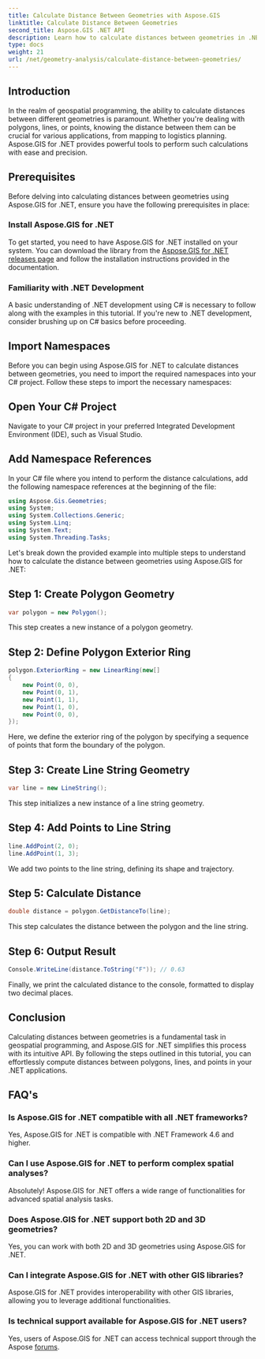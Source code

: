 ```yaml
---
title: Calculate Distance Between Geometries with Aspose.GIS
linktitle: Calculate Distance Between Geometries
second_title: Aspose.GIS .NET API
description: Learn how to calculate distances between geometries in .NET using Aspose.GIS. Step-by-step guide with code examples. Enhance your geospatial applications.
type: docs
weight: 21
url: /net/geometry-analysis/calculate-distance-between-geometries/
---
```

## Introduction
In the realm of geospatial programming, the ability to calculate distances between different geometries is paramount. Whether you're dealing with polygons, lines, or points, knowing the distance between them can be crucial for various applications, from mapping to logistics planning. Aspose.GIS for .NET provides powerful tools to perform such calculations with ease and precision.
## Prerequisites
Before delving into calculating distances between geometries using Aspose.GIS for .NET, ensure you have the following prerequisites in place:
### Install Aspose.GIS for .NET
To get started, you need to have Aspose.GIS for .NET installed on your system. You can download the library from the [Aspose.GIS for .NET releases page](https://releases.aspose.com/gis/net/) and follow the installation instructions provided in the documentation.
### Familiarity with .NET Development
A basic understanding of .NET development using C# is necessary to follow along with the examples in this tutorial. If you're new to .NET development, consider brushing up on C# basics before proceeding.

## Import Namespaces
Before you can begin using Aspose.GIS for .NET to calculate distances between geometries, you need to import the required namespaces into your C# project. Follow these steps to import the necessary namespaces:
## Open Your C# Project
Navigate to your C# project in your preferred Integrated Development Environment (IDE), such as Visual Studio.
## Add Namespace References
In your C# file where you intend to perform the distance calculations, add the following namespace references at the beginning of the file:
```csharp
using Aspose.Gis.Geometries;
using System;
using System.Collections.Generic;
using System.Linq;
using System.Text;
using System.Threading.Tasks;
```

Let's break down the provided example into multiple steps to understand how to calculate the distance between geometries using Aspose.GIS for .NET:
## Step 1: Create Polygon Geometry
```csharp
var polygon = new Polygon();
```
This step creates a new instance of a polygon geometry.
## Step 2: Define Polygon Exterior Ring
```csharp
polygon.ExteriorRing = new LinearRing(new[]
{
    new Point(0, 0),
    new Point(0, 1),
    new Point(1, 1),
    new Point(1, 0),
    new Point(0, 0),
});
```
Here, we define the exterior ring of the polygon by specifying a sequence of points that form the boundary of the polygon.
## Step 3: Create Line String Geometry
```csharp
var line = new LineString();
```
This step initializes a new instance of a line string geometry.
## Step 4: Add Points to Line String
```csharp
line.AddPoint(2, 0);
line.AddPoint(1, 3);
```
We add two points to the line string, defining its shape and trajectory.
## Step 5: Calculate Distance
```csharp
double distance = polygon.GetDistanceTo(line);
```
This step calculates the distance between the polygon and the line string.
## Step 6: Output Result
```csharp
Console.WriteLine(distance.ToString("F")); // 0.63
```
Finally, we print the calculated distance to the console, formatted to display two decimal places.

## Conclusion
Calculating distances between geometries is a fundamental task in geospatial programming, and Aspose.GIS for .NET simplifies this process with its intuitive API. By following the steps outlined in this tutorial, you can effortlessly compute distances between polygons, lines, and points in your .NET applications.
## FAQ's
### Is Aspose.GIS for .NET compatible with all .NET frameworks?
Yes, Aspose.GIS for .NET is compatible with .NET Framework 4.6 and higher.
### Can I use Aspose.GIS for .NET to perform complex spatial analyses?
Absolutely! Aspose.GIS for .NET offers a wide range of functionalities for advanced spatial analysis tasks.
### Does Aspose.GIS for .NET support both 2D and 3D geometries?
Yes, you can work with both 2D and 3D geometries using Aspose.GIS for .NET.
### Can I integrate Aspose.GIS for .NET with other GIS libraries?
Aspose.GIS for .NET provides interoperability with other GIS libraries, allowing you to leverage additional functionalities.
### Is technical support available for Aspose.GIS for .NET users?
Yes, users of Aspose.GIS for .NET can access technical support through the Aspose [forums](https://forum.aspose.com/c/gis/33).

